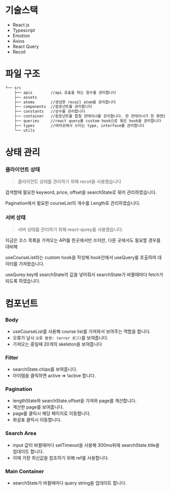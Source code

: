 # 기술스택
- React js
- Typescript
- Emotion
- Axios
- React Query
- Recoil

# 파일 구조
```bash
└── src
    ├── apis        //api 호출을 하는 함수를 관리합니다
    ├── assets
    ├── atoms       //생성한 recoil atom을 관리합니다
    ├── components  //컴포넌트를 관리합니다
    ├── constants   //상수를 관리합니다
    ├── container   //컴포넌트를 합칠 컨테이너를 관리합니다. 한 컨테이너가 한 화면을 담당합니다
    ├── queries     //react query를 custom hook으로 묶은 hook을 관리합니다
    ├── types       //여러곳에서 쓰이는 type, interface를 관리합니다
    └── utils
``` 

# 상태 관리

### 클라이언트 상태
> 클라이언트 상태를 관리하기 위해 recoil을 사용했습니다

검색할때 필요한 keyword, price, offset을 searchState로 묶어 관리하였습니다.

Pagination에서 필요한 courseList의 개수를 Length로 관리하였습니다.

### 서버 상태
> 서버 상태를 관리하기 위해 react-qurey를 사용했습니다.

지금은 코스 목록을 가져오는 API를 한곳에서만 쓰지만, 다른 곳에서도 필요할 경우를 대비해

useCourseList라는 custom hook을 작성해 hook안에서 useQuery를 호출하여 데이터를 가져왔습니다.

useQurey key에 searchState의 값을 넣어줘서 searchState가 바뀔때마다 fetch가 되도록 하였습니다.

# 컴포넌트

### Body
- useCourseList를 사용해 course list를 가져와서 보여주는 역할을 합니다.
- 오류가 날시 `오류 발생: (error 로그)`를 보여줍니다.
- 가져오는 중일때 20개의 skeleton을 보여줍니다

### Filter
- searchState.chips를 보여줍니다.
- 아이템을 클릭하면 active => !active 합니다.

### Pagination
- lengthState와 searchState.offset을 가져와 page를 계산합니다.
- 계산한 page를 보여줍니다.
- page를 클릭시 해당 페이지로 이동합니다.
- 화살표 클릭시 이동합니다.

### Search Area
- input 값이 바뀔때마다 setTimeout을 사용해 300ms뒤에 searchState.title을 업데이트 합니다.
- 이때 가장 최신값을 참조하기 위해 ref를 사용합니다.

### Main Container
- searchState가 바뀔때마다 query string을 업데이트 합니다.
